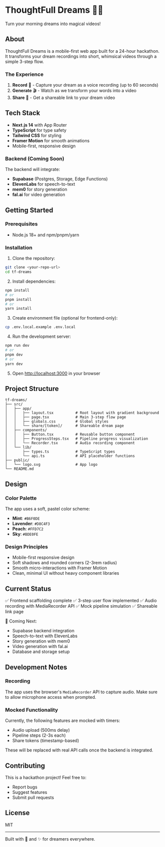 # ThoughtFull Dreams 🌙✨

Turn your morning dreams into magical videos!

## About

ThoughtFull Dreams is a mobile-first web app built for a 24-hour hackathon. It transforms your dream recordings into short, whimsical videos through a simple 3-step flow.

### The Experience

1. **Record** 🎤 - Capture your dream as a voice recording (up to 60 seconds)
2. **Generate** 🎬 - Watch as we transform your words into a video
3. **Share** 📱 - Get a shareable link to your dream video

## Tech Stack

- **Next.js 14** with App Router
- **TypeScript** for type safety
- **Tailwind CSS** for styling
- **Framer Motion** for smooth animations
- Mobile-first, responsive design

### Backend (Coming Soon)

The backend will integrate:
- **Supabase** (Postgres, Storage, Edge Functions)
- **ElevenLabs** for speech-to-text
- **mem0** for story generation
- **fal.ai** for video generation

## Getting Started

### Prerequisites

- Node.js 18+ and npm/pnpm/yarn

### Installation

1. Clone the repository:
```bash
git clone <your-repo-url>
cd tf-dreams
```

2. Install dependencies:
```bash
npm install
# or
pnpm install
# or
yarn install
```

3. Create environment file (optional for frontend-only):
```bash
cp .env.local.example .env.local
```

4. Run the development server:
```bash
npm run dev
# or
pnpm dev
# or
yarn dev
```

5. Open [http://localhost:3000](http://localhost:3000) in your browser

## Project Structure

```
tf-dreams/
├── src/
│   ├── app/
│   │   ├── layout.tsx          # Root layout with gradient background
│   │   ├── page.tsx            # Main 3-step flow page
│   │   ├── globals.css         # Global styles
│   │   └── share/[token]/      # Shareable dream page
│   ├── components/
│   │   ├── Button.tsx          # Reusable button component
│   │   ├── ProgressSteps.tsx   # Pipeline progress visualization
│   │   └── Recorder.tsx        # Audio recording component
│   └── lib/
│       ├── types.ts            # TypeScript types
│       └── api.ts              # API placeholder functions
├── public/
│   └── logo.svg                # App logo
└── README.md
```

## Design

### Color Palette

The app uses a soft, pastel color scheme:
- **Mint**: `#B6F0DE`
- **Lavender**: `#D8C4F3`
- **Peach**: `#FFD7C2`
- **Sky**: `#BDE0FE`

### Design Principles

- Mobile-first responsive design
- Soft shadows and rounded corners (2-3rem radius)
- Smooth micro-interactions with Framer Motion
- Clean, minimal UI without heavy component libraries

## Current Status

✅ Frontend scaffolding complete
✅ 3-step user flow implemented
✅ Audio recording with MediaRecorder API
✅ Mock pipeline simulation
✅ Shareable link page

🚧 Coming Next:
- Supabase backend integration
- Speech-to-text with ElevenLabs
- Story generation with mem0
- Video generation with fal.ai
- Database and storage setup

## Development Notes

### Recording

The app uses the browser's `MediaRecorder` API to capture audio. Make sure to allow microphone access when prompted.

### Mocked Functionality

Currently, the following features are mocked with timers:
- Audio upload (500ms delay)
- Pipeline steps (2-3s each)
- Share tokens (timestamp-based)

These will be replaced with real API calls once the backend is integrated.

## Contributing

This is a hackathon project! Feel free to:
- Report bugs
- Suggest features
- Submit pull requests

## License

MIT

---

Built with 💭 and ✨ for dreamers everywhere.

